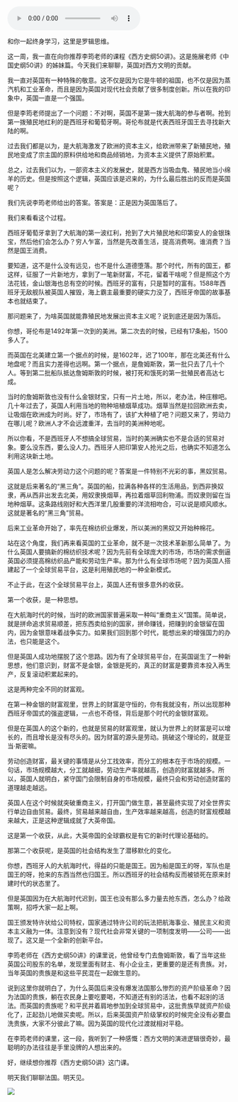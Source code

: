 <audio src="http://igetoss.cdn.igetget.com/mp3/201808/15/201808152136309571534414.mp3" controls="controls">您的浏览器不支持 audio 标签。</audio><p>和你一起终身学习，这里是罗辑思维。</p><p>这一周，我一直在向你推荐李筠老师的课程《西方史纲50讲》。这是施展老师《中国史纲50讲》的姊妹篇。今天我们来聊聊，英国对西方文明的贡献。</p><p>我一直对英国有一种特殊的敬意。这不仅是因为它是牛顿的祖国，也不仅是因为蒸汽机和工业革命，而且是因为英国对现代社会贡献了很多制度创新。所以在我的印象中，英国一直是一个强国。</p><p>但是李筠老师提出了一个问题：不对啊，英国不是第一拨大航海的参与者啊。抢到第一拨殖民地红利的是西班牙和葡萄牙啊。哥伦布就是代表西班牙国王去寻找新大陆的啊。</p><p>过去我们都是以为，是大航海激发了欧洲的资本主义，给欧洲带来了新殖民地，殖民地变成了宗主国的原料供给地和商品倾销地，为资本主义提供了原始积累。</p><p>总之，过去我们以为，一部资本主义的发展史，就是西方当吸血鬼、殖民地当小绵羊的历史。但是按照这个逻辑，英国应该是迟来的，为什么最后胜出的反而是英国呢？</p><p>我们先说李筠老师给出的答案。答案是：正是因为英国落后了。</p><p>我们来看看这个过程。</p><p>西班牙葡萄牙拿到了大航海的第一波红利，抢到了大片殖民地和印第安人的金银珠宝，然后他们会怎么办？穷人乍富，当然是先改善生活，提高消费啊。谁消费？当然是国王消费。</p><p>要知道，这不是什么没有远见，也不是什么道德堕落。那个时代，所有的国王，都这样，征服了一片新地方，拿到了一笔新财富，不花，留着干啥呢？但是照这个方法花钱，金山银海也总有空的时候。西班牙的富有，只是暂时的富有。1588年西班牙无敌舰队被英国人摧毁，海上霸主最重要的硬实力没了，西班牙帝国的故事基本也就结束了。</p><p>那问题来了，为啥英国就能靠殖民地发展出资本主义呢？说到底还是因为落后。</p><p>你想，哥伦布是1492年第一次到的美洲。第二次去的时候，已经有17条船，1500多人了。</p><p>而英国在北美建立第一个据点的时候，是1602年，迟了100年，那在北美还有什么地盘呢？而且实力差得也远啊。第一个据点，是詹姆斯敦，第一批只去了几十个人。等到第二批船队抵达詹姆斯敦的时候，被打死和饿死的第一批殖民者高达七成。</p><p>当时的詹姆斯敦也没有什么金银财宝，只有一片土地，所以，老办法，种庄稼吧。几十年过去了，英国人利用当地的物种培植烟草成功。烟草当然是拉回欧洲去卖，让吸烟在欧洲成为时尚。好了，市场有了，该扩大种植了吧？问题又来了，劳动力在哪儿呢？欧洲人才不会远渡重洋，去当时的美洲种地呢。</p><p>所以你看，不是西班牙人不想搞全球贸易，当时的美洲确实也不是合适的贸易对象。要么没东西，要么没人力。西班牙人把印第安人抢光之后，也确实不知道怎么利用这块新土地。</p><p>英国人是怎么解决劳动力这个问题的呢？答案是一件特别不光彩的事，黑奴贸易。</p><p>这就是后来著名的“黑三角”。英国的船，拉满各种各样的生活用品，到西非换奴隶，再从西非出发去北美，用奴隶换烟草，再拉着烟草回利物浦。而奴隶则留在当地种烟草。这条路线刚好和大西洋里几股重要的洋流相吻合，可以说是顺风顺水。这就是著名的“黑三角”贸易。</p><p>后来工业革命开始了，率先在棉纺织业爆发，所以美洲的黑奴又开始种棉花。</p><p>站在这个角度，我们再来看英国的工业革命，就不是一次技术革新那么简单了。为什么英国人要搞新的棉纺织技术呢？因为先前有全球庞大的市场，市场的需求倒逼英国必须提高棉纺织品产能和劳动生产率。那为什么有全球市场呢？因为英国人搭建起了一个全球贸易平台，这是利用殖民地的一种全新模式。</p><p>不止于此，在这个全球贸易平台上，英国人还有很多意外的收获。</p><p>第一个收获，是一种思想。</p><p>在大航海时代的时候，当时的欧洲国家普遍采取一种叫“重商主义”国策。简单说，就是拼命追求贸易顺差，把东西卖给别的国家，拼命赚钱，把赚到的金银留在国内，因为金银意味着战争实力。如果我们回到那个时代，能想出来的增强国力的办法，也只能是这个。</p><p>但是英国人成功地摆脱了这个思路。因为有了全球贸易平台，在英国诞生了一种新思想，他们意识到，财富不是金银，金银是死的，真正的财富是要靠资本投入再生产，反复滚动积累起来的。</p><p>这是两种完全不同的财富观。</p><p>在第一种金银的财富观里，世界上的财富是守恒的，你有我就没有，所以出现那种西班牙帝国式的强盗逻辑，一点也不奇怪，背后是那个时代的金银财富观。</p><p>但是在英国人的这个新的，也就是贸易的财富观里，就认为世界上的财富是可以增长的，而且增长是没有尽头的。因为财富的源头是劳动。挑破这个理论的，就是亚当·斯密嘛。</p><p>劳动创造财富，最关键的事情是从分工找效率，而分工的根本在于市场的规模。一句话，市场规模越大，分工就越细，劳动生产率就越高，创造的财富就越多。所以，英国人就明白，紧守国门会限制自身的市场规模，最终只会和劳动创造财富的道理越走越远。</p><p>英国人在这个时候就突破重商主义，打开国门做生意，甚至最终实现了对全世界实行单边自由贸易。最终，贸易越来越自由，生产效率越来越高，创造的财富规模越来越大，正是这种逻辑成就了大英帝国。</p><p>这是第一个收获，从此，大英帝国的全球霸权是有它的新时代理论基础的。</p><p>那第二个收获呢，是英国的社会结构发生了潜移默化的变化。</p><p>你想，西班牙人的大航海时代，得益的只能是国王。因为船是国王的呀，军队也是国王的呀，抢来的东西当然也归国王。所以西班牙的社会结构反而被锁死在原来封建时代的状态里了。</p><p>但是英国因为在大航海时代迟到，国王也没有那么多力量去抢东西，怎么办？给政策啊，招呼大家一起上啊。</p><p>国王颁发特许状给公司特权，国家通过特许公司的玩法把航海事业、殖民主义和资本主义融为一体。注意到没有？现代社会非常关键的一项制度发明——公司——出现了。这又是一个全新的创新平台。</p><p>李筠老师在《西方史纲50讲》的课里说，他曾经专门去詹姆斯敦，看了当年这些英国公司股东的名单，发现里面有财主、有小企业主，更重要的是还有贵族。对，当年英国的贵族是和这些平民混在一起做生意的。</p><p>说到这里你就明白了，为什么英国后来没有爆发法国那么惨烈的资产阶级革命？因为法国的贵族，躺在农民身上要吃要喝，不知道还有别的活法，也看不起别的活法。而英国的贵族呢？和平民并着肩地参加到全球贸易中，这批贵族早就资产阶级化了，正起劲儿地做买卖呢。所以，后来英国资产阶级掌权的时候完全没有必要血洗贵族，大家不分彼此了嘛。因为英国的现代化过渡就相对平稳。</p><p>在李筠老师的课里，这一段，我听到了一种感慨：西方文明的演进逻辑很奇妙，最聪明的办法往往是手里没牌的人想出来的。</p><p>好，继续想你推荐《西方史纲50讲》这门课。</p><p>明天我们聊聊法国。明天见。</p><img src="https://piccdn.igetget.com/img/201808/15/201808152122342406607430.jpg" />